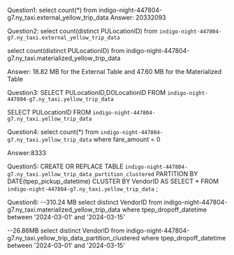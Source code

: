 Question1:
select count(*)
from indigo-night-447804-g7.ny_taxi.external_yellow_trip_data
Answer: 20332093

Question2:
select count(distinct PULocationID)
from `indigo-night-447804-g7.ny_taxi.external_yellow_trip_data`

select count(distinct PULocationID)
from indigo-night-447804-g7.ny_taxi.materialized_yellow_trip_data

Answer: 18.82 MB for the External Table and 47.60 MB for the Materialized Table

Question3:
SELECT PULocationID,DOLocationID
FROM `indigo-night-447804-g7.ny_taxi.yellow_trip_data`

SELECT PULocationID
FROM `indigo-night-447804-g7.ny_taxi.yellow_trip_data`

Question4:
select count(*)
from `indigo-night-447804-g7.ny_taxi.yellow_trip_data` 
where fare_amount = 0

Answer:8333

Question5:
CREATE OR REPLACE TABLE `indigo-night-447804-g7.ny_taxi.yellow_trip_data_partition_clustered` 
PARTITION BY DATE(tpep_pickup_datetime)
CLUSTER BY VendorID AS
SELECT * FROM `indigo-night-447804-g7.ny_taxi.yellow_trip_data` ;

Question6:
--310.24 MB
select distinct VendorID
from indigo-night-447804-g7.ny_taxi.materialized_yellow_trip_data
where tpep_dropoff_datetime between '2024-03-01' and '2024-03-15'

--26.86MB
select distinct VendorID
from indigo-night-447804-g7.ny_taxi.yellow_trip_data_partition_clustered
where tpep_dropoff_datetime between '2024-03-01' and '2024-03-15'

